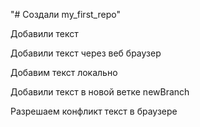 "# Создали  my_first_repo" 

Добавили текст 

Добавили текст через веб браузер

Добавим текст локально

Добавили текст в новой ветке newBranch

Разрешаем конфликт текст в браузере

